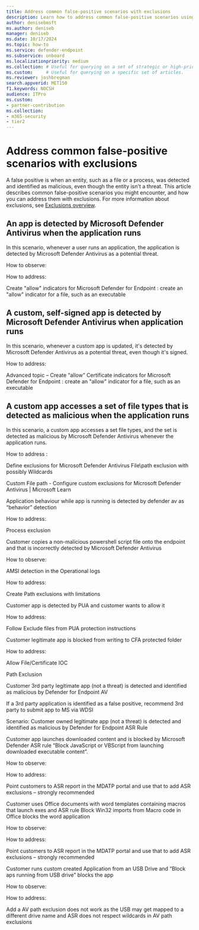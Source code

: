 ```yaml
---
title: Address common false-positive scenarios with exclusions            
description: Learn how to address common false-positive scenarios using antivirus exclusions or Defender for Endpoint indicators.            
author: denisebmsft
ms.author: deniseb
manager: deniseb 
ms.date: 10/17/2024
ms.topic: how-to
ms.service: defender-endpoint
ms.subservice: onboard
ms.localizationpriority: medium 
ms.collection: # Useful for querying on a set of strategic or high-priority content.
ms.custom:     # Useful for querying on a specific set of articles.
ms.reviewer: joshbregman
search.appverid: MET150
f1.keywords: NOCSH 
audience: ITPro
ms.custom: 
- partner-contribution
ms.collection: 
- m365-security
- tier2
---
```


# Address common false-positive scenarios with exclusions

A false positive is when an entity, such as a file or a process, was detected and identified as malicious, even though the entity isn't a threat. This article describes common false-positive scenarios you might encounter, and how you can address them with exclusions. For more information about exclusions, see [Exclusions overview](navigate-defender-endpoint-antivirus-exclusions.md).

## An app is detected by Microsoft Defender Antivirus when the application runs

In this scenario, whenever a user runs an application, the application is detected by Microsoft Defender Antivirus as a potential threat. 

How to observe:  

How to address:  

Create "allow" indicators for Microsoft Defender for Endpoint : create an "allow" indicator for a file, such as an executable 

## A custom, self-signed app is detected by Microsoft Defender Antivirus when application runs 

In this scenario, whenever a custom app is updated, it's detected by Microsoft Defender Antivirus as a potential threat, even though it's signed.

How to address:   

Advanced topic – Create “allow” Certificate indicators for Microsoft Defender for Endpoint : create an "allow" indicator for a file, such as an executable 

## A custom app accesses a set of file types that is detected as malicious when the application runs

In this scenario, a custom app accesses a set file types, and the set is detected as malicious by Microsoft Defender Antivirus whenever the application runs. 

How to address : 

 Define exclusions for Microsoft Defender Antivirus  File\path exclusion with possibly Wildcards 

Custom File path - Configure custom exclusions for Microsoft Defender Antivirus | Microsoft Learn 

Application behaviour while app is running is detected by defender av as “behavior” detection 

How to address:   

Process exclusion 

Customer copies a non-malicious powershell script file onto the endpoint and that is incorrectly detected by Microsoft Defender Antivirus  

How to observe:   

AMSI detection in the Operational logs 

How to address:  

Create Path exclusions with limitations 

 

Customer app is detected by PUA and customer wants to allow it 

How to address:   

Follow Exclude files from PUA protection instructions 

Customer legitimate  app is blocked from writing to CFA protected folder 

How to address:   

Allow File/Certificate IOC 

Path Exclusion 

Customer 3rd party legitimate app (not a threat)  is detected and identified as malicious by Defender for Endpoint AV 

If a 3rd party application is identified as a false positive, recommend 3rd party to submit app to MS via WDSI 

Scenario: Customer owned legitimate app (not a threat)  is detected and identified as malicious by Defender for Endpoint ASR Rule 

Customer app launches downloaded content and is blocked  by Microsoft Defender ASR rule “Block JavaScript or VBScript from launching downloaded executable content”. 

How to observe: 

How to address:  

Point customers to ASR report in the MDATP portal and use that to add ASR exclusions – strongly recommended 

 

Customer uses Office documents with word templates containing macros that launch exes and ASR rule Block Win32 imports from Macro code in Office blocks the word application 

How to observe: 

How to address: 

Point customers to ASR report in the MDATP portal and use that to add ASR exclusions – strongly recommended 

 

 

Customer runs custom created Application from an USB Drive and “Block aps running from USB drive” blocks the app 

How to observe: 

How to address: 

Add a AV path exclusion does not work as the USB may get mapped to a different drive name and ASR does not respect wildcards in AV path exclusions 

 